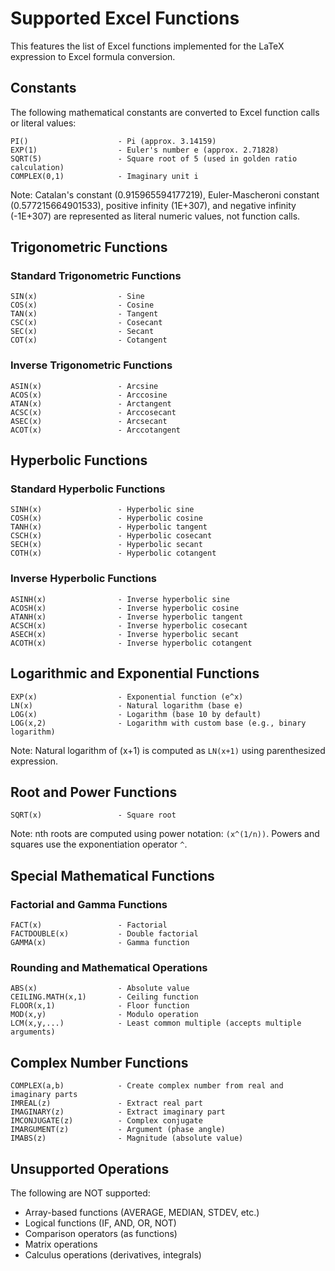 # Supported Excel Functions

This features the list of Excel functions implemented for the LaTeX expression to Excel formula conversion.

## Constants

The following mathematical constants are converted to Excel function calls or literal values:

```
PI()                    - Pi (approx. 3.14159)
EXP(1)                  - Euler's number e (approx. 2.71828)
SQRT(5)                 - Square root of 5 (used in golden ratio calculation)
COMPLEX(0,1)            - Imaginary unit i
```

Note: Catalan's constant (0.915965594177219), Euler-Mascheroni constant (0.577215664901533), positive infinity (1E+307), and negative infinity (-1E+307) are represented as literal numeric values, not function calls.

## Trigonometric Functions

### Standard Trigonometric Functions

```
SIN(x)                  - Sine
COS(x)                  - Cosine
TAN(x)                  - Tangent
CSC(x)                  - Cosecant
SEC(x)                  - Secant
COT(x)                  - Cotangent
```

### Inverse Trigonometric Functions

```
ASIN(x)                 - Arcsine
ACOS(x)                 - Arccosine
ATAN(x)                 - Arctangent
ACSC(x)                 - Arccosecant
ASEC(x)                 - Arcsecant
ACOT(x)                 - Arccotangent
```

## Hyperbolic Functions

### Standard Hyperbolic Functions

```
SINH(x)                 - Hyperbolic sine
COSH(x)                 - Hyperbolic cosine
TANH(x)                 - Hyperbolic tangent
CSCH(x)                 - Hyperbolic cosecant
SECH(x)                 - Hyperbolic secant
COTH(x)                 - Hyperbolic cotangent
```

### Inverse Hyperbolic Functions

```
ASINH(x)                - Inverse hyperbolic sine
ACOSH(x)                - Inverse hyperbolic cosine
ATANH(x)                - Inverse hyperbolic tangent
ACSCH(x)                - Inverse hyperbolic cosecant
ASECH(x)                - Inverse hyperbolic secant
ACOTH(x)                - Inverse hyperbolic cotangent
```

## Logarithmic and Exponential Functions

```
EXP(x)                  - Exponential function (e^x)
LN(x)                   - Natural logarithm (base e)
LOG(x)                  - Logarithm (base 10 by default)
LOG(x,2)                - Logarithm with custom base (e.g., binary logarithm)
```

Note: Natural logarithm of (x+1) is computed as `LN(x+1)` using parenthesized expression.

## Root and Power Functions

```
SQRT(x)                 - Square root
```

Note: nth roots are computed using power notation: `(x^(1/n))`. Powers and squares use the exponentiation operator `^`.

## Special Mathematical Functions

### Factorial and Gamma Functions

```
FACT(x)                 - Factorial
FACTDOUBLE(x)           - Double factorial
GAMMA(x)                - Gamma function
```

### Rounding and Mathematical Operations

```
ABS(x)                  - Absolute value
CEILING.MATH(x,1)       - Ceiling function
FLOOR(x,1)              - Floor function
MOD(x,y)                - Modulo operation
LCM(x,y,...)            - Least common multiple (accepts multiple arguments)
```

## Complex Number Functions

```
COMPLEX(a,b)            - Create complex number from real and imaginary parts
IMREAL(z)               - Extract real part
IMAGINARY(z)            - Extract imaginary part
IMCONJUGATE(z)          - Complex conjugate
IMARGUMENT(z)           - Argument (phase angle)
IMABS(z)                - Magnitude (absolute value)
```

## Unsupported Operations

The following are NOT supported:
- Array-based functions (AVERAGE, MEDIAN, STDEV, etc.)
- Logical functions (IF, AND, OR, NOT)
- Comparison operators (as functions)
- Matrix operations
- Calculus operations (derivatives, integrals)
